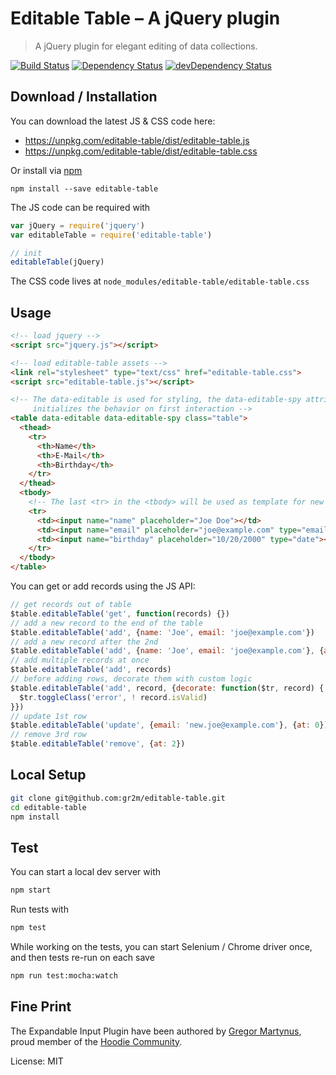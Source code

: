 # Editable Table – A jQuery plugin

> A jQuery plugin for elegant editing of data collections.

[![Build Status](https://travis-ci.org/gr2m/editable-table.svg)](https://travis-ci.org/gr2m/editable-table)
[![Dependency Status](https://david-dm.org/gr2m/editable-table.svg)](https://david-dm.org/gr2m/editable-table)
[![devDependency Status](https://david-dm.org/gr2m/editable-table/dev-status.svg)](https://david-dm.org/gr2m/editable-table#info=devDependencies)

## Download / Installation

You can download the latest JS & CSS code here:

- https://unpkg.com/editable-table/dist/editable-table.js
- https://unpkg.com/editable-table/dist/editable-table.css

Or install via [npm](https://www.npmjs.com/)

```
npm install --save editable-table
```

The JS code can be required with

```js
var jQuery = require('jquery')
var editableTable = require('editable-table')

// init
editableTable(jQuery)
```

The CSS code lives at `node_modules/editable-table/editable-table.css`

## Usage

```html
<!-- load jquery -->
<script src="jquery.js"></script>

<!-- load editable-table assets -->
<link rel="stylesheet" type="text/css" href="editable-table.css">
<script src="editable-table.js"></script>

<!-- The data-editable is used for styling, the data-editable-spy attribute
     initializes the behavior on first interaction -->
<table data-editable data-editable-spy class="table">
  <thead>
    <tr>
      <th>Name</th>
      <th>E-Mail</th>
      <th>Birthday</th>
    </tr>
  </thead>
  <tbody>
    <!-- The last <tr> in the <tbody> will be used as template for new rows -->
    <tr>
      <td><input name="name" placeholder="Joe Doe"></td>
      <td><input name="email" placeholder="joe@example.com" type="email"></td>
      <td><input name="birthday" placeholder="10/20/2000" type="date"></td>
    </tr>
  </tbody>
</table>
```

You can get or add records using the JS API:

```js
// get records out of table
$table.editableTable('get', function(records) {})
// add a new record to the end of the table
$table.editableTable('add', {name: 'Joe', email: 'joe@example.com'})
// add a new record after the 2nd
$table.editableTable('add', {name: 'Joe', email: 'joe@example.com'}, {at: 2})
// add multiple records at once
$table.editableTable('add', records)
// before adding rows, decorate them with custom logic
$table.editableTable('add', record, {decorate: function($tr, record) {
  $tr.toggleClass('error', ! record.isValid)
}})
// update 1st row
$table.editableTable('update', {email: 'new.joe@example.com'}, {at: 0})
// remove 3rd row
$table.editableTable('remove', {at: 2})
```

## Local Setup

```bash
git clone git@github.com:gr2m/editable-table.git
cd editable-table
npm install
```

## Test

You can start a local dev server with

```bash
npm start
```

Run tests with

```bash
npm test
```

While working on the tests, you can start Selenium / Chrome driver
once, and then tests re-run on each save

```bash
npm run test:mocha:watch
```

## Fine Print

The Expandable Input Plugin have been authored by [Gregor Martynus](https://github.com/gr2m),
proud member of the [Hoodie Community](http://hood.ie/).

License: MIT
